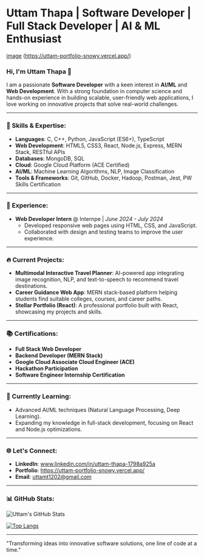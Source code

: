 # Uttam Thapa | Software Developer | Full Stack Developer | AI & ML Enthusiast

[image](https://github.com/user-attachments/assets/45e88fd2-dd4e-4030-9b2f-1391e0b25cf8)
(https://uttam-portfolio-snowy.vercel.app/)

### Hi, I'm Uttam Thapa 👋

I am a passionate **Software Developer** with a keen interest in **AI/ML** and **Web Development**. With a strong foundation in computer science and hands-on experience in building scalable, user-friendly web applications, I love working on innovative projects that solve real-world challenges.

---

### 🚀 Skills & Expertise:
- **Languages**: C, C++, Python, JavaScript (ES6+), TypeScript
- **Web Development**: HTML5, CSS3, React, Node.js, Express, MERN Stack, RESTful APIs
- **Databases**: MongoDB, SQL
- **Cloud**: Google Cloud Platform (ACE Certified)
- **AI/ML**: Machine Learning Algorithms, NLP, Image Classification
- **Tools & Frameworks**: Git, GitHub, Docker, Hadoop, Postman, Jest, PW Skills Certification

---

### 💼 Experience:
- **Web Developer Intern** @ Internpe | *June 2024 - July 2024*
  - Developed responsive web pages using HTML, CSS, and JavaScript.
  - Collaborated with design and testing teams to improve the user experience.

---

### 🔥 Current Projects:
- **Multimodal Interactive Travel Planner**: AI-powered app integrating image recognition, NLP, and text-to-speech to recommend travel destinations.
- **Career Guidance Web App**: MERN stack-based platform helping students find suitable colleges, courses, and career paths.
- **Stellar Portfolio (React)**: A professional portfolio built with React, showcasing my projects and skills.

---

### 📚 Certifications:
- **Full Stack Web Developer**
- **Backend Developer (MERN Stack)**
- **Google Cloud Associate Cloud Engineer (ACE)**
- **Hackathon Participation**
- **Software Engineer Internship Certification**

---

### 🌱 Currently Learning:
- Advanced AI/ML techniques (Natural Language Processing, Deep Learning).
- Expanding my knowledge in full-stack development, focusing on React and Node.js optimizations.

---

### 🌐 Let's Connect:
- **LinkedIn**: www.linkedin.com/in/uttam-thapa-1798a925a
- **Portfolio**: https://uttam-portfolio-snowy.vercel.app/
- **Email**: uttamt1202@gmail.com

---

### 📊 GitHub Stats:

![Uttam's GitHub Stats](https://github-readme-stats.vercel.app/api?username=uttam-thapa&show_icons=true&theme=radical)

[![Top Langs](https://github-readme-stats.vercel.app/api/top-langs/?username=uttam-thapa&layout=compact&theme=radical)](https://github.com/anuraghazra/github-readme-stats)

---

"Transforming ideas into innovative software solutions, one line of code at a time."


